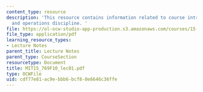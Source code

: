```yaml
---
content_type: resource
description: 'This resource contains information related to course introduction; innovation
  and operations discipline. '
file: https://ol-ocw-studio-app-production.s3.amazonaws.com/courses/15-769-operations-strategy-fall-2010/cdf77e81ac9ebbb6bcf80e6646c36ffe_MIT15_769F10_lec01.pdf
file_type: application/pdf
learning_resource_types:
- Lecture Notes
parent_title: Lecture Notes
parent_type: CourseSection
resourcetype: Document
title: MIT15_769F10_lec01.pdf
type: OCWFile
uid: cdf77e81-ac9e-bbb6-bcf8-0e6646c36ffe
---
```

